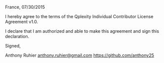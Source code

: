 France, 07/30/2015

I hereby agree to the terms of the Qplexity Individual Contributor License
Agreement v1.0.

I declare that I am authorized and able to make this agreement and sign this
declaration.

Signed,

Anthony Ruhier <anthony.ruhier@gmail.com> https://github.com/anthony25
